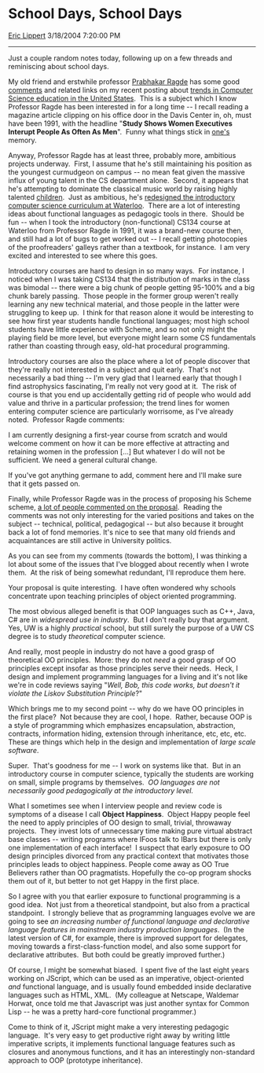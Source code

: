 <div id="page">

# School Days, School Days

[Eric Lippert](https://social.msdn.microsoft.com/profile/Eric%20Lippert) 3/18/2004 7:20:00 PM

-----

<div id="content">

<div>

<span>Just a couple random notes today, following up on a few threads and reminiscing about school days. </span>

<span></span>

<span>My old friend and erstwhile professor [Prabhakar Ragde](http://db.uwaterloo.ca/~plragde "http://db.uwaterloo.ca/~plragde") has some good [comments](/ericlippert/archive/2004/03/12/88731.aspx#91898 "http://blogs.msdn.com/ericlippert/archive/2004/03/12/88731.aspx#91898") and related links on my recent posting about [trends in Computer Science education in the United States](/ericlippert/archive/2004/03/12/88731.aspx "http://blogs.msdn.com/ericlippert/archive/2004/03/12/88731.aspx").  This is a subject which I know Professor Ragde has been interested in for a long time -- I recall reading a magazine article clipping on his office door in the Davis Center in, oh, must have been 1991, with the headline "**<span>Study Shows Women Executives Interupt People As Often As Men</span>**".  Funny what things stick in [one's](/ericlippert/archive/2003/12/02/53427.aspx "http://blogs.msdn.com/ericlippert/archive/2003/12/02/53427.aspx") memory.  </span>

<span></span>

<span>Anyway, Professor Ragde has at least three, probably more, ambitious projects underway.  First, I assume that he's still maintaining his position as the youngest curmudgeon on campus -- no mean feat given the massive influx of young talent in the CS department alone.  Second, it appears that he's attempting to dominate the classical music world by raising highly talented [children](http://db.uwaterloo.ca/~plragde/children.html "http://db.uwaterloo.ca/~plragde/children.html").  Just as ambitious, he's [redesigned the introductory computer science curriculum at Waterloo](http://www.student.cs.uwaterloo.ca/~cs135/alternate-sequence.html "http://www.student.cs.uwaterloo.ca/~cs135/alternate-sequence.html").  There are a lot of interesting ideas about functional languages as pedagogic tools in there.  Should be fun -- when I took the introductory (non-functional) CS134 course at Waterloo from Professor Ragde in 1991, it was a brand-new course then, and still had a lot of bugs to get worked out -- I recall getting photocopies of the proofreaders' galleys rather than a textbook, for instance.  I am very excited and interested to see where this goes.  </span>

<span></span>

<span>Introductory courses are hard to design in so many ways.  For instance, I noticed when I was taking CS134 that the distribution of marks in the class was bimodal -- there were a big chunk of people getting 95-100% and a big chunk barely passing.  Those people in the former group weren't really learning any new technical material, and those people in the latter were struggling to keep up.  I think for that reason alone it would be interesting to see how first year students handle functional languages; most high school students have little experience with Scheme, and so not only might the playing field be more level, but everyone might learn some CS fundamentals rather than coasting through easy, old-hat procedural programming. </span>

<span></span>

<span>Introductory courses are also the place where a lot of people discover that they're really not interested in a subject and quit early.  That's not necessarily a bad thing -- I'm very glad that I learned early that though I find astrophysics fascinating, I'm really not very good at it.  The risk of course is that you end up accidentally getting rid of people who would add value and thrive in a particular profession; the trend lines for women entering computer science are particularly worrisome, as I've already noted.  Professor Ragde comments: </span>

<span></span>

<span>I am currently designing a first-year course from scratch and would welcome comment on how it can be more effective at attracting and retaining women in the profession \[...\] But whatever I do will not be sufficient. We need a general cultural change. </span>

<span></span>

<span>If you've got anything germane to add, comment here and I'll make sure that it gets passed on. </span>

<span></span>

<span>Finally, while Professor Ragde was in the process of proposing his Scheme scheme, [a lot of people commented on the proposal](http://db.uwaterloo.ca/~plragde/scheme-comments.txt "http://db.uwaterloo.ca/~plragde/scheme-comments.txt").  Reading the comments was not only interesting for the varied positions and takes on the subject -- technical, political, pedagogical -- but also because it brought back a lot of fond memories. It's nice to see that many old friends and acquaintances are still active in University politics.   </span>

<span></span>

<span>As you can see from my comments (towards the bottom), I was thinking a lot about some of the issues that I've blogged about recently when I wrote them.  At the risk of being somewhat redundant, I'll reproduce them here. </span>

<span></span>

<span>Your proposal is quite interesting.  I have often wondered why schools concentrate upon teaching principles of object oriented programming. </span>

<span></span>

<span>The most obvious alleged benefit is that OOP languages such as C++, Java, C\# are in *<span>widespread use in industry</span>*.  But I don't really buy that argument.  Yes, UW is a highly *<span>practical</span>* school, but still surely the purpose of a UW CS degree is to study *<span>theoretical</span>* computer science.  </span>

<span></span>

<span>And really, most people in industry do not have a good grasp of theoretical OO principles.  More: they do not *<span>need</span>* a good grasp of OO principles except insofar as those principles serve their needs.  Heck, I design and implement programming languages for a living and it's not like we're in code reviews saying "*<span>Well, Bob, this code works, but doesn't it violate the Liskov Substitution Principle</span>*?"  </span>

<span></span>

<span>Which brings me to my second point -- why do we have OO principles in the first place?  Not because they are cool, I hope.  Rather, because OOP is a style of programming which emphasizes encapsulation, abstraction, contracts, information hiding, extension through inheritance, etc, etc, etc.  These are things which help in the design and implementation of *<span>large scale software</span>*.  </span>

<span></span>

<span>Super.  That's goodness for me -- I work on systems like that.  But in an introductory course in computer science, typically the students are working on small, simple programs by themselves.  *<span>OO languages are not necessarily good pedagogically at the introductory level. </span>*</span>

<span></span>

<span>What I sometimes see when I interview people and review code is symptoms of a disease I call **<span>Object Happiness</span>**.  Object Happy people feel the need to apply principles of OO design to small, trivial, throwaway projects.  They invest lots of unnecessary time making pure virtual abstract base classes -- writing programs where IFoos talk to IBars but there is only one implementation of each interface\!  I suspect that early exposure to OO design principles divorced from any practical context that motivates those principles leads to object happiness. People come away as OO True Believers rather than OO pragmatists. Hopefully the co-op program shocks them out of it, but better to not get Happy in the first place. </span>

<span></span>

<span>So I agree with you that earlier exposure to functional programming is a good idea.  Not just from a theoretical standpoint, but also from a practical standpoint.  I strongly believe that as programming languages evolve we are going to see *<span>an increasing number of functional language and declarative language features in mainstream industry production languages</span>*.  (In the latest version of C\#, for example, there is improved support for delegates, moving towards a first-class-function model, and also some support for declarative attributes.  But both could be greatly improved further.) </span>

<span></span>

<span>Of course, I might be somewhat biased.  I spent five of the last eight years working on JScript, which can be used as an imperative, object-oriented *<span>and</span>* functional language, and is usually found embedded inside declarative languages such as HTML, XML.  (My colleague at Netscape, Waldemar Horwat, once told me that Javascript was just another syntax for Common Lisp -- he was a pretty hard-core functional programmer.) </span>

<span></span>

<span>Come to think of it, JScript might make a very interesting pedagogic language.  It's very easy to get productive right away by writing little imperative scripts, it implements functional language features such as closures and anonymous functions, and it has an interestingly non-standard approach to OOP (prototype inheritance). </span>

<span></span>

<span></span>

</div>

</div>

</div>

